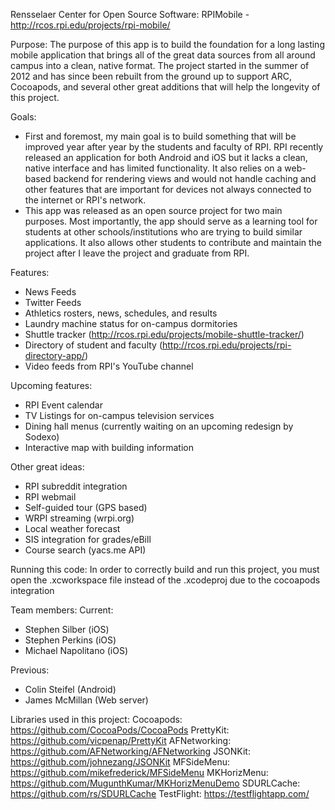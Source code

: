 Rensselaer Center for Open Source Software:
RPIMobile - http://rcos.rpi.edu/projects/rpi-mobile/

Purpose: 
  The purpose of this app is to build the foundation for a long lasting mobile application that brings all of the great data sources from all around campus into a clean, native format. The project started in the summer of 2012 and has since been rebuilt from the ground up to support ARC, Cocoapods, and several other great additions that will help the longevity of this project.

Goals:
  - First and foremost, my main goal is to build something that will be improved year after year by the students and faculty of RPI. RPI recently released an application for both Android and iOS but it lacks a clean, native interface and has limited functionality. It also relies on a web-based backend for rendering views and would not handle caching and other features that are important for devices not always connected to the internet or RPI's network.
  - This app was released as an open source project for two main purposes. Most importantly, the app should serve as a learning tool for students at other schools/institutions who are trying to build similar applications. It also allows other students to contribute and maintain the project after I leave the project and graduate from RPI.

Features:
  - News Feeds
  - Twitter Feeds
  - Athletics rosters, news, schedules, and results
  - Laundry machine status for on-campus dormitories
  - Shuttle tracker (http://rcos.rpi.edu/projects/mobile-shuttle-tracker/)
  - Directory of student and faculty (http://rcos.rpi.edu/projects/rpi-directory-app/)
  - Video feeds from RPI's YouTube channel

Upcoming features:
  - RPI Event calendar
  - TV Listings for on-campus television services
  - Dining hall menus (currently waiting on an upcoming redesign by Sodexo)
  - Interactive map with building information

Other great ideas:
  - RPI subreddit integration
  - RPI webmail
  - Self-guided tour (GPS based)
  - WRPI streaming (wrpi.org)
  - Local weather forecast
  - SIS integration for grades/eBill
  - Course search (yacs.me API)


Running this code:
  In order to correctly build and run this project, you must open the .xcworkspace file instead of the .xcodeproj due to the cocoapods integration


Team members:
Current:
  - Stephen Silber     (iOS)
  - Stephen Perkins    (iOS)
  - Michael Napolitano (iOS) 

Previous:
  - Colin Steifel      (Android)
  - James McMillan     (Web server)




Libraries used in this project:
  Cocoapods:     https://github.com/CocoaPods/CocoaPods 
  PrettyKit:     https://github.com/vicpenap/PrettyKit 
  AFNetworking:  https://github.com/AFNetworking/AFNetworking 
  JSONKit:       https://github.com/johnezang/JSONKit 
  MFSideMenu:    https://github.com/mikefrederick/MFSideMenu 
  MKHorizMenu:   https://github.com/MugunthKumar/MKHorizMenuDemo 
  SDURLCache:    https://github.com/rs/SDURLCache 
  TestFlight:    https://testflightapp.com/ 
  
